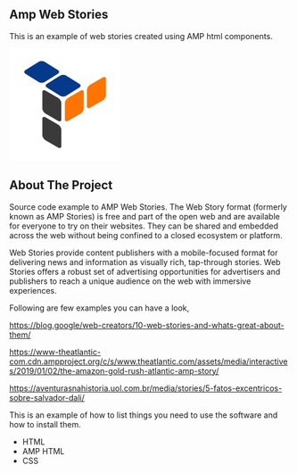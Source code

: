 ## Amp Web Stories

This is an example of web stories created using AMP html components.

[![N|Solid](https://raw.githubusercontent.com/IncubXperts/image_thumbnail_csharp/main/images/logo.png)](https://nodesource.com/products/nsolid)

## About The Project

Source code example to AMP Web Stories. 
The Web Story format (formerly known as AMP Stories) is free and part of the open web and are available for everyone to try on their websites. They can be shared and embedded across the web without being confined to a closed ecosystem or platform.

Web Stories provide content publishers with a mobile-focused format for delivering news and information as visually rich, tap-through stories. Web Stories offers a robust set of advertising opportunities for advertisers and publishers to reach a unique audience on the web with immersive experiences.

Following are few examples you can have a look,

https://blog.google/web-creators/10-web-stories-and-whats-great-about-them/

https://www-theatlantic-com.cdn.ampproject.org/c/s/www.theatlantic.com/assets/media/interactives/2019/01/02/the-amazon-gold-rush-atlantic-amp-story/

https://aventurasnahistoria.uol.com.br/media/stories/5-fatos-excentricos-sobre-salvador-dali/


This is an example of how to list things you need to use the software and how to install them.
* HTML
* AMP HTML
* CSS
